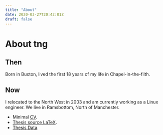 ```yaml
---
title: "About"
date: 2020-03-27T20:42:01Z
draft: false
---
```


# About tng

## Then

Born in Buxton, lived the first 18 years of my life in Chapel-in-the-filth.

<snip/>

## Now

I relocated to the North West in 2003 and am currently working as a Linux engineer. We live in Ramsbottom, North of Manchester.

- Minimal [CV](/posts/curriculum_vitae_tim_gibbon/). 
- [Thesis source LaTeX](/phd/thesis.tar.gz).
- [Thesis Data](/phd/gehplus.tar.gz).



